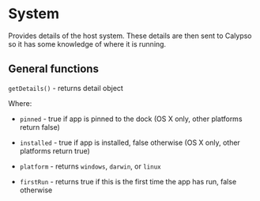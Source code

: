 System
==========

Provides details of the host system. These details are then sent to Calypso so it has some knowledge of where it is running.

## General functions

`getDetails()` - returns detail object

Where:
- `pinned` - true if app is pinned to the dock (OS X only, other platforms return false)

- `installed` - true if app is installed, false otherwise (OS X only, other platforms return true)

- `platform` - returns `windows`, `darwin`, or `linux`

- `firstRun` - returns true if this is the first time the app has run, false otherwise
